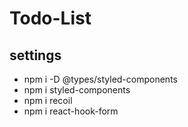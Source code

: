 # Todo-List

## settings

- npm i -D @types/styled-components
- npm i styled-components
- npm i recoil
- npm i react-hook-form

